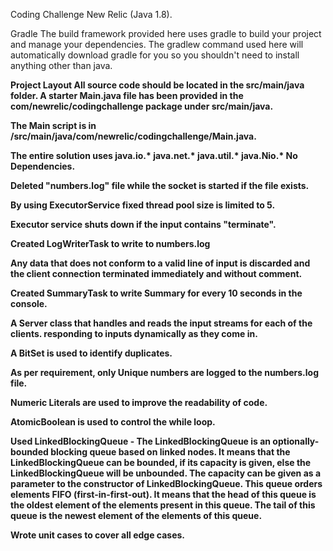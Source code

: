 Coding Challenge New Relic (Java 1.8).


Gradle
The build framework provided here uses gradle to build your project and manage your dependencies. The gradlew command used here will automatically download gradle for you so you shouldn't need to install anything other than java.

<B>Project Layout<B>
All source code should be located in the src/main/java folder. 
A starter Main.java file has been provided in the com/newrelic/codingchallenge package under src/main/java.

The Main script is in /src/main/java/com/newrelic/codingchallenge/Main.java.

The entire solution uses java.io.* java.net.* java.util.* java.Nio.* No Dependencies. 

Deleted "numbers.log" file while the socket is started if the file exists.

By using  ExecutorService fixed thread pool size is limited to 5.

Executor service shuts down if the input contains "terminate".

Created LogWriterTask to write to numbers.log

Any data that does not conform to a valid line of input is discarded and the client connection terminated immediately and without comment.

Created SummaryTask to write Summary for every 10 seconds in the console.


A Server class that handles and reads the input streams for each of the clients. responding to inputs dynamically as they come in.

A BitSet is used to identify duplicates. 

As per requirement, only Unique numbers are logged to the numbers.log file.

Numeric Literals are used to improve the readability of code.

AtomicBoolean is used to control the while loop.

Used LinkedBlockingQueue -
The LinkedBlockingQueue is an optionally-bounded blocking queue based on linked nodes. It means that the LinkedBlockingQueue can be bounded, if its capacity is given, 
else the LinkedBlockingQueue will be unbounded. The capacity can be given as a parameter to the constructor of LinkedBlockingQueue. 
This queue orders elements FIFO (first-in-first-out). 
It means that the head of this queue is the oldest element of the elements present in this queue. 
The tail of this queue is the newest element of the elements of this queue.



Wrote unit cases to cover all edge cases.

